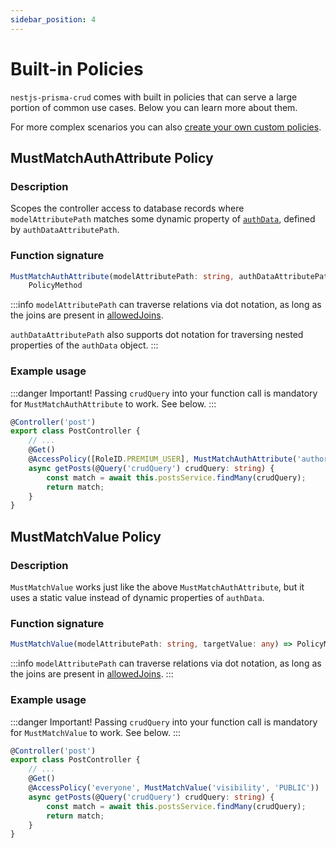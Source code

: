 ```yaml
---
sidebar_position: 4
---
```


# Built-in Policies

`nestjs-prisma-crud` comes with built in policies that can serve a large portion of common use cases. Below you can learn more about them.

For more complex scenarios you can also [create your own custom policies](./custom-policy).

## MustMatchAuthAttribute Policy

### Description

Scopes the controller access to database records where `modelAttributePath` matches some dynamic property of [`authData`](access-control-module#optsauthdatakey), defined by `authDataAttributePath`.

### Function signature

```ts
MustMatchAuthAttribute(modelAttributePath: string, authDataAttributePath: string) =>
    PolicyMethod
```

:::info
`modelAttributePath` can traverse relations via dot notation, as long as the joins are present in [allowedJoins](../crud-endpoints#optsallowedjoins).

`authDataAttributePath` also supports dot notation for traversing nested properties of the `authData` object.
:::

### Example usage

:::danger Important!
Passing `crudQuery` into your function call is mandatory for `MustMatchAuthAttribute` to work. See below.
:::

```ts title=post.controller.ts {5,7}
@Controller('post')
export class PostController {
    // ...
    @Get()
    @AccessPolicy([RoleID.PREMIUM_USER], MustMatchAuthAttribute('author.id', 'id'))
    async getPosts(@Query('crudQuery') crudQuery: string) {
        const match = await this.postsService.findMany(crudQuery);
        return match;
    }
}
```

## MustMatchValue Policy

### Description

`MustMatchValue` works just like the above `MustMatchAuthAttribute`, but it uses a static value instead of dynamic properties of `authData`.

### Function signature

```ts
MustMatchValue(modelAttributePath: string, targetValue: any) => PolicyMethod
```

:::info
`modelAttributePath` can traverse relations via dot notation, as long as the joins are present in [allowedJoins](../crud-endpoints#optsallowedjoins).
:::

### Example usage

:::danger Important!
Passing `crudQuery` into your function call is mandatory for `MustMatchValue` to work. See below.
:::

```ts title=post.controller.ts {5,7}
@Controller('post')
export class PostController {
    // ...
    @Get()
    @AccessPolicy('everyone', MustMatchValue('visibility', 'PUBLIC'))
    async getPosts(@Query('crudQuery') crudQuery: string) {
        const match = await this.postsService.findMany(crudQuery);
        return match;
    }
}
```
